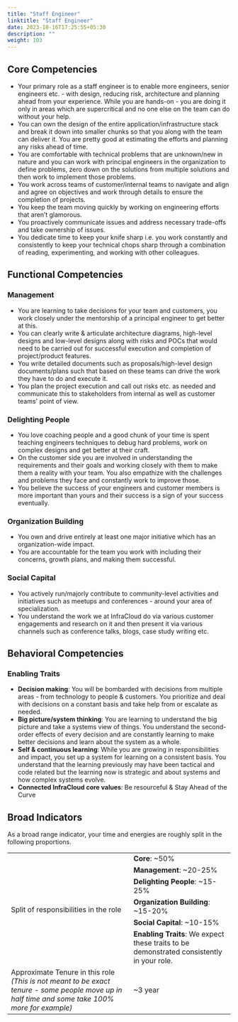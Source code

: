 ```yaml
---
title: "Staff Engineer"
linktitle: "Staff Engineer"
date: 2023-10-16T17:25:55+05:30
description: ""
weight: 103
---
```


## Core Competencies 
* Your primary role as a staff engineer is to enable more engineers, senior engineers etc. - with design, reducing risk, architecture and planning ahead from your experience. While you are hands-on - you are doing it only in areas which are supercritical and no one else on the team can do without your help.
* You can own the design of the entire application/infrastructure stack and break it down into smaller chunks so that you along with the team can deliver it. You are pretty good at estimating the efforts and planning any risks ahead of time.
* You are comfortable with technical problems that are unknown/new in nature and you can work with principal engineers in the organization to define problems, zero down on the solutions from multiple solutions and then work to implement those problems.
* You work across teams of customer/internal teams to navigate and align and agree on objectives and work through details to ensure the completion of projects. 
* You keep the team moving quickly by working on engineering efforts that aren’t glamorous.
* You proactively communicate issues and address necessary trade-offs and take ownership of issues.
* You dedicate time to keep your knife sharp i.e. you work constantly and consistently to keep your technical chops sharp through a combination of reading, experimenting, and working with other colleagues.

## Functional Competencies 

### Management
  * You are learning to take decisions for your team and customers, you work closely under the mentorship of a principal engineer to get better at this.
  * You can clearly write & articulate architecture diagrams, high-level designs and low-level designs along with risks and POCs that would need to be carried out for successful execution and completion of project/product features.
  * You write detailed documents such as proposals/high-level design documents/plans such that based on these teams can drive the work they have to do and execute it.
  * You plan the project execution and call out risks etc. as needed and communicate this to stakeholders from internal as well as customer teams' point of view.
### Delighting People
  * You love coaching people and a good chunk of your time is spent teaching engineers techniques to debug hard problems, work on complex designs and get better at their craft.
  * On the customer side you are involved in understanding the requirements and their goals and working closely with them to make them a reality with your team. You also empathize with the challenges and problems they face and constantly work to improve those.
  * You believe the success of your engineers and customer members is more important than yours and their success is a sign of your success eventually.
### Organization Building
  * You own and drive entirely at least one major initiative which has an organization-wide impact.
  * You are accountable for the team you work with including their concerns, growth plans, and making them successful.
### Social Capital 
  * You actively run/majorly contribute to community-level activities and initiatives such as meetups and conferences - around your area of specialization.
  * You understand the work we at InfraCloud do via various customer engagements and research on it and then present it via various channels such as conference talks, blogs, case study writing etc.

## Behavioral Competencies
### Enabling Traits

* **Decision making**: You will be bombarded with decisions from multiple areas - from technology to people & customers. You prioritize and deal with decisions on a constant basis and take help from or escalate as needed.
* **Big picture/system thinking**: You are learning to understand the big picture and take a systems view of things. You understand the second-order effects of every decision and are constantly learning to make better decisions and learn about the system as a whole.
* **Self & continuous learning**: While you are growing in responsibilities and impact, you set up a system for learning on a consistent basis. You understand that the learning previously may have been tactical and code related but the learning now is strategic and about systems and how complex systems evolve. 
* **Connected InfraCloud core values**: Be resourceful & Stay Ahead of the Curve

## Broad Indicators
As a broad range indicator, your time and energies are roughly split in the following proportions.

<table>
<tbody>
  <tr>
    <td rowspan="6">Split of responsibilities in the role</td>
    <td><span style="font-weight:bold">Core</span>: ~50%</td>
  </tr>
  <tr>
    <td><span style="font-weight:bold">Management</span>: ~20-25%</td>
  </tr>
  <tr>
    <td><span style="font-weight:bold">Delighting People</span>: ~15-25%</td>
  </tr>
  <tr>
    <td><span style="font-weight:bold">Organization Building</span>: ~15-20%</td>
  </tr>
  <tr>
    <td><span style="font-weight:bold">Social Capital</span>: ~10-15%</td>
  </tr>
  <tr>
    <td><span style="font-weight:bold">Enabling Traits</span>: We expect these traits to be demonstrated consistently in your role.</td>
  </tr>
  <tr>
    <td>
	  Approximate Tenure in this role <br>
	  <span style="font-style:italic">(This is not meant to be exact tenure - some people move up in half time and some take 100% more for example)</span>
	</td>
	<td>~3 year</td>
</tbody>
</table>
